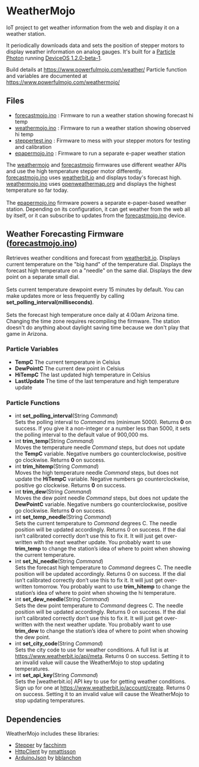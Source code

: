 # WeatherMojo
IoT project to get weather information from the web and display it on a weather station. 

It periodically downloads data and sets the position of stepper motors to display weather information on analog gauges. It's built for a [Particle Photon](https://www.particle.io/wifi/) running [DeviceOS 1.2.0-beta-1](https://github.com/particle-iot/device-os/releases/tag/v1.2.0-beta.1).

Build details at https://www.powerfulmojo.com/weather/
Particle function and variables are documented at https://www.powerfulmojo.com/weathermojo/

## Files
* [forecastmojo.ino](./forecastmojo.ino) : Firmware to run a weather station showing forecast hi temp
* [weathermojo.ino](./weathermojo.ino) : Firmware to run a weather station showing observed hi temp
* [steppertest.ino](./steppertest.ino) : Firmware to mess with your stepper motors for testing and calibration
* [epapermojo.ino](./epapermojo.ino) : Firmware to run a separate e-paper weather station

The [weathermojo](weathermojo.ino) and [forecastmojo](forecastmojo.ino) firmwares use different weather APIs and use the high temperature stepper motor differently.<br />[forecastmojo.ino](./forecastmojo.ino) uses [weatherbit.io](http://weatherbit.io/) and displays today's forecast high.<br />[weathermojo.ino](./weathermojo.ino) uses [openweathermap.org](http://openweathermap.org/) and displays the highest temperature so far today.<br /><br />The [epapermojo.ino](./epapermojo.ino) firmware powers a separate e-paper-based weather station. Depending on its configuration, it can get weather from the web all by itself, or it can subscribe to updates from the  [forecastmojo.ino](./forecastmojo.ino) device.

## Weather Forecasting Firmware ([forecastmojo.ino](./forecastmojo.ino))
Retrieves weather conditions and forecast from [weatherbit.io](http://weatherbit.io). Displays current temperature on the "big hand" of the temperature dial. Displays the forecast high temperature on a "needle" on the same dial. Displays the dew point on a separate small dial.<br />
<br />Sets current temperature dewpoint every 15 minutes by default. You can make updates more or less frequently by calling **set_polling_interval(milliseconds)**. <br />
<br />Sets the forecast high temperature once daily at 4:00am Arizona time. Changing the time zone requires recompiling the firmware. The station doesn't do anything about daylight saving time because we don't play that game in Arizona.

### Particle Variables
* **TempC** The current temperature in Celsius
* **DewPointC** The current dew point in Celsius
* **HiTempC** The last updated high temperature in Celsius
* **LastUpdate** The time of the last temperature and high temperature update

### Particle Functions
* int **set_polling_interval**(String _Command_) <br /> 
Sets the polling interval to _Command_ ms (minimum 5000). Returns **0** on success. If you give it a non-integer or a number less than 5000, it sets the polling interval to the default value of 900,000 ms.<br />
* int **trim_temp**(String _Command_) <br />
Moves the temperature needle _Command_ steps, but does not update the **TempC** variable. Negative numbers go counterclockwise, positive go clockwise. Returns **0** on success.<br />
* int **trim_hitemp**(String _Command_) <br />
Moves the high temperature needle _Command_ steps, but does not update the **HiTempC** variable. Negative numbers go counterclockwise, positive go clockwise. Returns **0** on success.<br />
* int **trim_dew**(String _Command_) <br />
Moves the dew point needle _Command_ steps, but does not update the **DewPointC** variable. Negative numbers go counterclockwise, positive go clockwise. Returns **0** on success.<br />
* int **set_temp_needle**(String _Command_) <br />
Sets the current temperature to _Command_ degrees C. The needle position will be updated accordingly. Returns 0 on success. If the dial isn’t calibrated correctly don’t use this to fix it. It will just get over-written with the next weather update. You probably want to use **trim_temp** to change the station’s idea of where to point when showing the current temperature.<br />
* int **set_hi_needle**(String _Command_) <br />
Sets the forecast high temperature to _Command_ degrees C. The needle position will be updated accordingly. Returns 0 on success. If the dial isn’t calibrated correctly don’t use this to fix it. It will just get over-written tomorrow. You probably want to use **trim_hitemp** to change the station’s idea of where to point when showing the hi temperature.<br />
* int **set_dew_needle**(String _Command_) <br />
Sets the dew point temperature to _Command_ degrees C. The needle position will be updated accordingly. Returns 0 on success. If the dial isn’t calibrated correctly don’t use this to fix it. It will just get over-written with the next weather update. You probably want to use **trim_dew** to change the station’s idea of where to point when showing the dew point.<br />
* int **set_city_code**(String _Command_) <br />
Sets the city code to use for weather conditions. A full list is at https://www.weatherbit.io/api/meta. Returns 0 on success. Setting it to an invalid value will cause the WeatherMojo to stop updating temperatures.<br />
* int **set_api_key**(String _Command_) <br />
Sets the [weatherbit.io] API key to use for getting weather conditions. Sign up for one at https://www.weatherbit.io/account/create. Returns 0 on success. Setting it to an invalid value will cause the WeatherMojo to stop updating temperatures.<br />

## Dependencies
WeatherMojo includes these libraries:
* [Stepper](https://github.com/arduino-libraries/Stepper) by [facchinm](https://github.com/facchinm)
* [HttpClient](https://github.com/nmattisson/HttpClient) by [nmattisson](https://github.com/nmattisson)
* [ArduinoJson](https://github.com/bblanchon/ArduinoJson) by [bblanchon](https://github.com/bblanchon)
